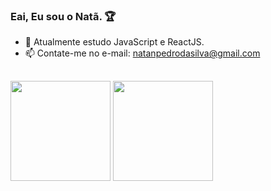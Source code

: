 ### Eai, Eu sou o Natã. 🏆


- 🌱 Atualmente estudo JavaScript e ReactJS.
- 📫 Contate-me no e-mail: natanpedrodasilva@gmail.com
##
<img height="160em" src="https://github-readme-stats.vercel.app/api?username=DevPedro10&show_icons=true&theme=dark&include_all_commits=true&count_private=true"/>
  <img height="160em" src="https://github-readme-stats.vercel.app/api/top-langs/?username=DevPedro10&layout=compact&langs_count=7&theme=dark"/>




<img src="https://img.shields.io/badge/Python-3776AB?style=for-the-badge&logo=python&logoColor=white" alt=""> <img src="https://img.shields.io/badge/HTML-239120?style=for-the-badge&logo=html5&logoColor=white" alt=""> <img src="https://img.shields.io/badge/CSS-239120?&style=for-the-badge&logo=css3&logoColor=white" alt=""> <img 
src="https://img.shields.io/badge/JavaScript-F7DF1E?style=for-the-badge&logo=javascript&logoColor=black" alt="">

##

<a href="https://api.whatsapp.com/send?phone=5511941680278" target="_blank"><img src="https://img.shields.io/badge/WhatsApp-25D366?style=for-the-badge&logo=whatsapp&logoColor=white" target="_blank" alt=""></a>
<a href="mailto:natanpedrodasilva@gmail.com" target="_blank"><img src="https://img.shields.io/badge/Gmail-D14836?style=for-the-badge&logo=gmail&logoColor=white" alt=""></a>
<a href="https://www.instagram.com/p3drosep/" target="_blank"><img src="https://img.shields.io/badge/Instagram-E4405F?style=for-the-badge&logo=instagram&logoColor=white" alt=""></a>
<a href="https://www.linkedin.com/in/nat%C3%A3-pedro-735443218/" target="_blank"><img src="https://img.shields.io/badge/LinkedIn-0077B5?style=for-the-badge&logo=linkedin&logoColor=white" alt=""></a>

